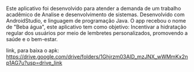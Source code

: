 Este aplicativo foi desenvolvido para atender a demanda de um trabalho acadêmico de Analise e desenvolvimento de sistemas.
Desenvolvido com AndroidStudio, e linguagem de programação Java.
O app recebou o nome de "Beba água", este aplicativo tem como objetivo:
Incentivar a hidratação regular dos usuários por meio de lembretes personalizados, promovendo a saúde e o bem-estar.

link, para baixa o apk:
https://drive.google.com/drive/folders/1Ghjrzm03AID_mzJNX_wWMmKx2np1AG7u?usp=drive_link

